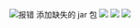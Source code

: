 ![报错](https://upload-images.jianshu.io/upload_images/4685968-3ad0bdaa4978400f.png?imageMogr2/auto-orient/strip%7CimageView2/2/w/1240)
添加缺失的 jar 包
![](https://upload-images.jianshu.io/upload_images/4685968-4f06354ba8448444.png?imageMogr2/auto-orient/strip%7CimageView2/2/w/1240)
![](https://upload-images.jianshu.io/upload_images/4685968-b873e5334f2a4f9a.png?imageMogr2/auto-orient/strip%7CimageView2/2/w/1240)
![](https://upload-images.jianshu.io/upload_images/4685968-f763e728736ea830.png?imageMogr2/auto-orient/strip%7CimageView2/2/w/1240)

